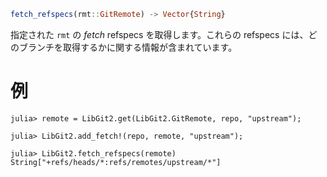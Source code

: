 ```julia
fetch_refspecs(rmt::GitRemote) -> Vector{String}
```

指定された `rmt` の *fetch* refspecs を取得します。これらの refspecs には、どのブランチを取得するかに関する情報が含まれています。

# 例

```julia-repl
julia> remote = LibGit2.get(LibGit2.GitRemote, repo, "upstream");

julia> LibGit2.add_fetch!(repo, remote, "upstream");

julia> LibGit2.fetch_refspecs(remote)
String["+refs/heads/*:refs/remotes/upstream/*"]
```
